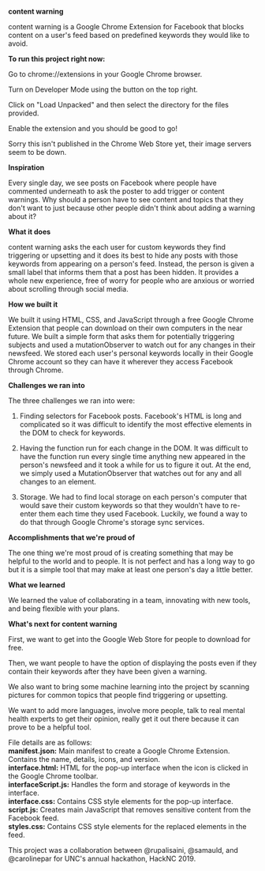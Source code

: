 **content warning**

content warning is a Google Chrome Extension for Facebook that blocks content on a user's feed based on predefined keywords they would like to avoid.


**To run this project right now:**

Go to chrome://extensions in your Google Chrome browser.

Turn on Developer Mode using the button on the top right.

Click on "Load Unpacked" and then select the directory for the files provided.

Enable the extension and you should be good to go!

Sorry this isn't published in the Chrome Web Store yet, their image servers seem to be down.


**Inspiration**

Every single day, we see posts on Facebook where people have commented underneath to ask the poster to add trigger or content warnings. Why should a person have to see content and topics that they don't want to just because other people didn't think about adding a warning about it?


**What it does**

content warning asks the each user for custom keywords they find triggering or upsetting and it does its best to hide any posts with those keywords from appearing on a person's feed. Instead, the person is given a small label that informs them that a post has been hidden. It provides a whole new experience, free of worry for people who are anxious or worried about scrolling through social media.


**How we built it**

We built it using HTML, CSS, and JavaScript through a free Google Chrome Extension that people can download on their own computers in the near future. We built a simple form that asks them for potentially triggering subjects and used a mutationObserver to watch out for any changes in their newsfeed. We stored each user's personal keywords locally in their Google Chrome account so they can have it wherever they access Facebook through Chrome.


**Challenges we ran into**

The three challenges we ran into were:

1. Finding selectors for Facebook posts. Facebook's HTML is long and complicated so it was difficult to identify the most effective elements in the DOM to check for keywords.

2. Having the function run for each change in the DOM. It was difficult to have the function run every single time anything new appeared in the person's newsfeed and it took a while for us to figure it out. At the end, we simply used a MutationObserver that watches out for any and all changes to an element.

3. Storage. We had to find local storage on each person's computer that would save their custom keywords so that they wouldn't have to re-enter them each time they used Facebook. Luckily, we found a way to do that through Google Chrome's storage sync services.


**Accomplishments that we're proud of**

The one thing we're most proud of is creating something that may be helpful to the world and to people. It is not perfect and has a long way to go but it is a simple tool that may make at least one person's day a little better.


**What we learned**

We learned the value of collaborating in a team, innovating with new tools, and being flexible with your plans.


**What's next for content warning**

First, we want to get into the Google Web Store for people to download for free. 

Then, we want people to have the option of displaying the posts even if they contain their keywords after they have been given a warning. 

We also want to bring some machine learning into the project by scanning pictures for common topics that people find triggering or upsetting. 

We want to add more languages, involve more people, talk to real mental health experts to get their opinion, really get it out there because it can prove to be a helpful tool.


File details are as follows:<br>
**manifest.json:** Main manifest to create a Google Chrome Extension. Contains the name, details, icons, and version.<br>
**interface.html:** HTML for the pop-up interface when the icon is clicked in the Google Chrome toolbar.<br>
**interfaceScript.js:** Handles the form and storage of keywords in the interface.<br>
**interface.css:** Contains CSS style elements for the pop-up interface.<br>
**script.js:** Creates main JavaScript that removes sensitive content from the Facebook feed.<br>
**styles.css:** Contains CSS style elements for the replaced elements in the feed.



This project was a collaboration between @rupalisaini, @samauld, and @carolinepar for UNC's annual hackathon, HackNC 2019.
